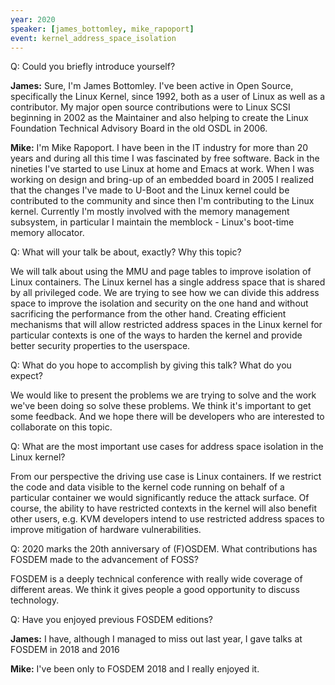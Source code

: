 ```yaml
---
year: 2020
speaker: [james_bottomley, mike_rapoport] 
event: kernel_address_space_isolation
---
```


Q: Could you briefly introduce yourself?

**James:** Sure, I'm James Bottomley. I've been active in Open Source,
specifically the Linux Kernel, since 1992, both as a user of Linux as
well as a contributor.  My major open source contributions were to
Linux SCSI beginning in 2002 as the Maintainer and also helping to
create the Linux Foundation Technical Advisory Board in the old OSDL
in 2006. 

**Mike:** I'm Mike Rapoport. I have been in the IT industry for more than 20 years and
during all this time I was fascinated by free software. Back in the
nineties I've started to use Linux at home and Emacs at work. When I
was working on design and bring-up of an embedded board in 2005 I
realized that the changes I've made to U-Boot and the Linux kernel
could be contributed to the community and since then I'm contributing
to the Linux kernel. Currently I'm mostly involved with the memory
management subsystem, in particular I maintain the memblock - Linux's
boot-time memory allocator.

Q: What will your talk be about, exactly? Why this topic?

We will talk about using the MMU and page tables to improve isolation
of Linux containers. The Linux kernel has a single address space that is
shared by all privileged code. We are trying to see how we can divide
this address space to improve the isolation and security on the one hand
and without sacrificing the performance from the other hand. Creating
efficient mechanisms that will allow restricted address spaces in
the Linux kernel for particular contexts is one of the ways to harden
the kernel and provide better security properties to the userspace.

Q: What do you hope to accomplish by giving this talk? What do you expect?

We would like to present the problems we are trying to solve and the work
we've been doing so solve these problems. We think it's important to
get some feedback. And we hope there will be developers who are
interested to collaborate on this topic.

Q: What are the most important use cases for address space isolation in the Linux kernel?

From our perspective the driving use case is Linux containers. If
we restrict the code and data visible to the kernel code running on
behalf of a particular container we would significantly reduce the
attack surface. Of course, the ability to have restricted contexts in
the kernel will also benefit other users, e.g. KVM developers intend
to use restricted address spaces to improve mitigation of hardware
vulnerabilities.

Q: 2020 marks the 20th anniversary of (F)OSDEM. What contributions has FOSDEM made to the advancement of FOSS?

FOSDEM is a deeply technical conference with really wide coverage of
different areas. We think it gives people a good opportunity to discuss
technology.

Q: Have you enjoyed previous FOSDEM editions?

**James:** I have, although I managed to miss out last year, I gave talks at
FOSDEM in 2018 and 2016

**Mike:** I've been only to FOSDEM 2018 and I really enjoyed it.
